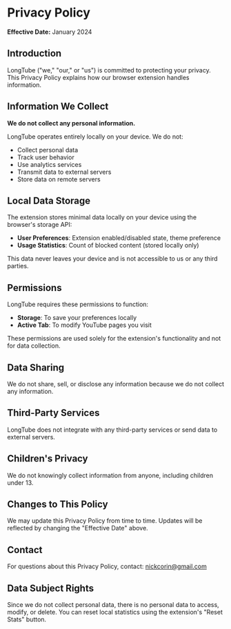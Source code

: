 # Privacy Policy

**Effective Date:** January 2024

## Introduction

LongTube ("we," "our," or "us") is committed to protecting your privacy. This Privacy Policy explains how our browser extension handles information.

## Information We Collect

**We do not collect any personal information.**

LongTube operates entirely locally on your device. We do not:

- Collect personal data
- Track user behavior
- Use analytics services
- Transmit data to external servers
- Store data on remote servers

## Local Data Storage

The extension stores minimal data locally on your device using the browser's storage API:

- **User Preferences**: Extension enabled/disabled state, theme preference
- **Usage Statistics**: Count of blocked content (stored locally only)

This data never leaves your device and is not accessible to us or any third parties.

## Permissions

LongTube requires these permissions to function:

- **Storage**: To save your preferences locally
- **Active Tab**: To modify YouTube pages you visit

These permissions are used solely for the extension's functionality and not for data collection.

## Data Sharing

We do not share, sell, or disclose any information because we do not collect any information.

## Third-Party Services

LongTube does not integrate with any third-party services or send data to external servers.

## Children's Privacy

We do not knowingly collect information from anyone, including children under 13.

## Changes to This Policy

We may update this Privacy Policy from time to time. Updates will be reflected by changing the "Effective Date" above.

## Contact

For questions about this Privacy Policy, contact: nickcorin@gmail.com

## Data Subject Rights

Since we do not collect personal data, there is no personal data to access, modify, or delete. You can reset local statistics using the extension's "Reset Stats" button.
